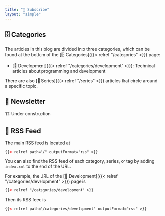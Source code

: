 ```yaml
---
title: "📰 Subscribe"
layout: "simple"
---
```


## 🗄️ Categories

The articles in this blog are divided into three categories, which can be found at the bottom of the [🗄️ Categories]({{< relref "/categories" >}}) page: 

- [🤖 Development]({{< relref "/categories/development" >}}): Technical articles about programming and development

There are also [📖 Series]({{< relref "/series" >}}) articles that circle around a specific topic.

## 📰 Newsletter

🏗 Under construction

## 🌱 RSS Feed

The main RSS feed is located at

```xml
{{< relref path="/" outputFormat="rss" >}}
```

You can also find the RSS feed of each category, series, or tag by adding `index.xml` to the end of the URL.

For example, the URL of the [🤖 Development]({{< relref "/categories/development" >}}) page is

```xml
{{< relref "/categories/development" >}}
```

Then its RSS feed is

```xml
{{< relref path="/categories/development" outputFormat="rss" >}}
```
